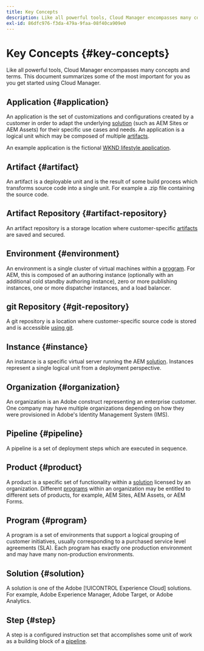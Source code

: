 ```yaml
---
title: Key Concepts
description: Like all powerful tools, Cloud Manager encompasses many concepts and terms. This document summarizes some of the most important for you as you get started using Cloud Manager.
exl-id: 86dfc976-f3da-479a-9faa-08f40ca909e0
---
```


# Key Concepts {#key-concepts}

Like all powerful tools, Cloud Manager encompasses many concepts and terms. This document summarizes some of the most important for you as you get started using Cloud Manager.

## Application {#application}

An application is the set of customizations and configurations created by a customer in order to adapt the underlying [solution](#solution) (such as AEM Sites or AEM Assets) for their specific use cases and needs. An application is a logical unit which may be composed of multiple [artifacts](#artifact).

An example application is the fictional [WKND lifestyle application](https://experienceleague.adobe.com/docs/experience-manager-learn/getting-started-wknd-tutorial-develop/overview.html).

## Artifact {#artifact}

An artifact is a deployable unit and is the result of some build process which transforms source code into a single unit. For example a .zip file containing the source code.

## Artifact Repository {#artifact-repository}

An artifact repository is a storage location where customer-specific [artifacts](#artifact) are saved and secured.

## Environment {#environment}

An environment is a single cluster of virtual machines within a [program](#program). For AEM, this is composed of an authoring instance (optionally with an additional cold standby authoring instance), zero or more publishing instances, one or more dispatcher instances, and a load balancer.

## git Repository {#git-repository}

A git repository is a location where customer-specific source code is stored and is accessible [using git](https://git-scm.com).

## Instance {#instance}

An instance is a specific virtual server running the AEM [solution](#solution). Instances represent a single logical unit from a deployment perspective.

## Organization {#organization}

An organization is an Adobe construct representing an enterprise customer. One company may have multiple organizations depending on how they were provisioned in Adobe's Identity Management System (IMS).

## Pipeline {#pipeline}

A pipeline is a set of deployment steps which are executed in sequence.

## Product {#product}

A product is a specific set of functionality within a [solution](#solution) licensed by an organization. Different [programs](#program) within an organization may be entitled to different sets of products, for example, AEM Sites, AEM Assets, or AEM Forms.

## Program {#program}

A program is a set of environments that support a logical grouping of customer initiatives, usually corresponding to a purchased service level agreements (SLA). Each program has exactly one production environment and may have many non-production environments.

## Solution {#solution}

A solution is one of the Adobe [!UICONTROL Experience Cloud] solutions. For example, Adobe Experience Manager, Adobe Target, or Adobe Analytics.

## Step {#step}

A step is a configured instruction set that accomplishes some unit of work as a building block of a [pipeline](#pipeline).
